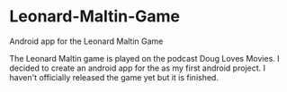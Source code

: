 # Leonard-Maltin-Game
Android app for the Leonard Maltin Game

The Leonard Maltin game is played on the podcast Doug Loves Movies. I decided to create an android app for the as my first android
 project.  I haven't officially released the game yet but it is finished.
